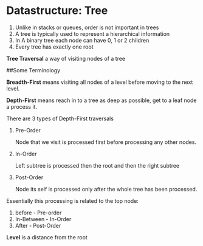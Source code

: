 # Datastructure: Tree

1. Unlike in stacks or queues, order is not important in trees
2. A tree is typically used to represent a hierarchical information
3. In A binary tree each node can have 0, 1 or 2 children
4. Every tree has exactly one root

**Tree Traversal** a way of visiting nodes of a tree

##Some Terminology

**Breadth-First** means visiting all nodes of a level before moving to the next level.

**Depth-First** means reach in to a tree as deep as possible, get to a leaf node a process it.

There are 3 types of Depth-First traversals

1. Pre-Order

	Node that we visit is processed first before processing any other nodes.
	
2. In-Order

	Left subtree is processed then the root and then the right subtree

3. Post-Order

	Node its self is processed only after the whole tree has been processed.
	
Essentially this processing is related to the top node:

1. before - Pre-order
2. In-Between - In-Order
3. After - Post-Order 	
	

**Level** is a distance from the root


